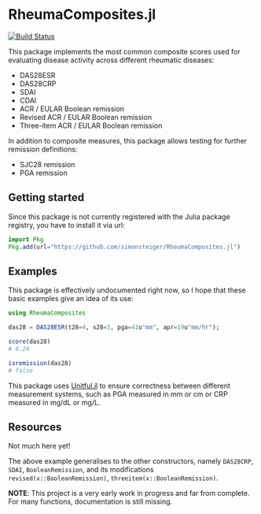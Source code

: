 # RheumaComposites.jl

[![Build Status](https://github.com/simonsteiger/RheumaComposites.jl/actions/workflows/CI.yml/badge.svg?branch=main)](https://github.com/simonsteiger/RheumaComposites.jl/actions/workflows/CI.yml?query=branch%3Amain)

This package implements the most common composite scores used for evaluating disease activity across different rheumatic diseases:

- DAS28ESR
- DAS28CRP
- SDAI
- CDAI
- ACR / EULAR Boolean remission
- Revised ACR / EULAR Boolean remission
- Three-item ACR / EULAR Boolean remission

In addition to composite measures, this package allows testing for further remission definitions:

- SJC28 remission
- PGA remission

## Getting started

Since this package is not currently registered with the Julia package registry, you have to install it via url:

```julia
import Pkg
Pkg.add(url="https://github.com/simonsteiger/RheumaComposites.jl")
```

## Examples

This package is effectively undocumented right now, so I hope that these basic examples give an idea of its use:

```julia
using RheumaComposites

das28 = DAS28ESR(t28=4, s28=3, pga=41u"mm", apr=19u"mm/hr");

score(das28)
# 4.24

isremission(das28)
# false
```

This package uses [Unitful.jl](https://painterqubits.github.io/Unitful.jl/stable/) to ensure correctness between different measurement systems, such as PGA measured in mm or cm or CRP measured in mg/dL or mg/L.

## Resources

Not much here yet!

The above example generalises to the other constructors, namely `DAS28CRP`, `SDAI`, `BooleanRemission`, and its modifications `revised(x::BooleanRemission)`, `threeitem(x::BooleanRemission)`.

**NOTE**: This project is a very early work in progress and far from complete. For many functions, documentation is still missing.

